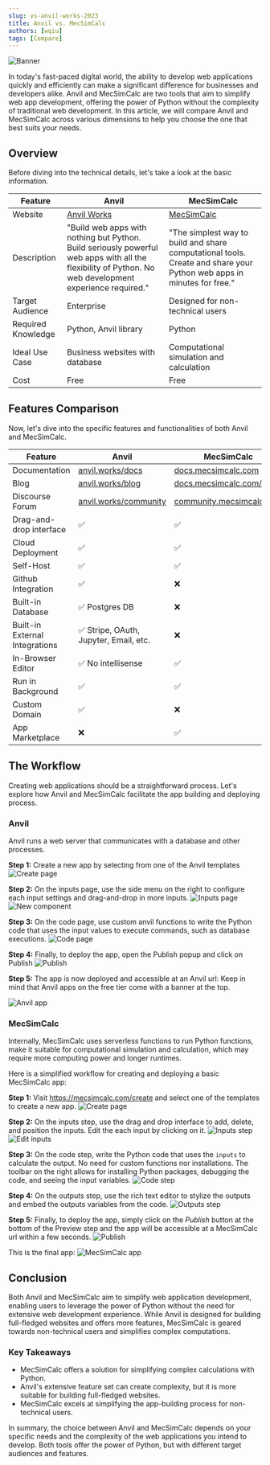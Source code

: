 ```yaml
---
slug: vs-anvil-works-2023
title: Anvil vs. MecSimCalc
authors: [wqiu]
tags: [Compare]
---
```


![Banner](/blog/compare/vs_anvil_banner.jpg)

In today's fast-paced digital world, the ability to develop web applications quickly and efficiently can make a significant difference for businesses and developers alike. Anvil and MecSimCalc are two tools that aim to simplify web app development, offering the power of Python without the complexity of traditional web development. In this article, we will compare Anvil and MecSimCalc across various dimensions to help you choose the one that best suits your needs.

## Overview

Before diving into the technical details, let's take a look at the basic information.

| Feature            | Anvil                                                                                                                                                   | MecSimCalc                                                                                                            |
| ------------------ | ------------------------------------------------------------------------------------------------------------------------------------------------------- | --------------------------------------------------------------------------------------------------------------------- |
| Website            | [Anvil Works](https://anvil.works/)                                                                                                                     | [MecSimCalc](https://mecsimcalc.com/)                                                                                 |
| Description        | "Build web apps with nothing but Python. Build seriously powerful web apps with all the flexibility of Python. No web development experience required." | "The simplest way to build and share computational tools. Create and share your Python web apps in minutes for free." |
| Target Audience    | Enterprise                                                                                                                                              | Designed for non-technical users                                                                                      |
| Required Knowledge | Python, Anvil library                                                                                                                                   | Python                                                                                                                |
| Ideal Use Case     | Business websites with database                                                                                                                         | Computational simulation and calculation                                                                              |
| Cost               | Free                                                                                                                                                    | Free                                                                                                                  |

## Features Comparison

Now, let's dive into the specific features and functionalities of both Anvil and MecSimCalc.

| Feature                        | Anvil                                                  | MecSimCalc                                                   |
| ------------------------------ | ------------------------------------------------------ | ------------------------------------------------------------ |
| Documentation                  | [anvil.works/docs](https://anvil.works/docs)           | [docs.mecsimcalc.com](https://docs.mecsimcalc.com)           |
| Blog                           | [anvil.works/blog](https://anvil.works/blog)           | [docs.mecsimcalc.com/blog](https://docs.mecsimcalc.com/blog) |
| Discourse Forum                | [anvil.works/community](https://anvil.works/community) | [community.mecsimcalc.com](https://community.mecsimcalc.com) |
| Drag-and-drop interface        | :white_check_mark:                                     | :white_check_mark:                                           |
| Cloud Deployment               | :white_check_mark:                                     | :white_check_mark:                                           |
| Self-Host                      | :white_check_mark:                                     | :white_check_mark:                                           |
| Github Integration             | :white_check_mark:                                     | :x:                                                          |
| Built-in Database              | :white_check_mark: Postgres DB                         | :x:                                                          |
| Built-in External Integrations | :white_check_mark: Stripe, OAuth, Jupyter, Email, etc. | :x:                                                          |
| In-Browser Editor              | :white_check_mark: No intellisense                     | :white_check_mark:                                           |
| Run in Background              | :white_check_mark:                                     | :white_check_mark:                                           |
| Custom Domain                  | :white_check_mark:                                     | :x:                                                          |
| App Marketplace                | :x:                                                    | :white_check_mark:                                           |

## The Workflow

Creating web applications should be a straightforward process. Let's explore how Anvil and MecSimCalc facilitate the app building and deploying process.

### Anvil

Anvil runs a web server that communicates with a database and other processes.

**Step 1:** Create a new app by selecting from one of the Anvil templates
![Create page](/blog/compare/anvil_create.jpg)

**Step 2:** On the inputs page, use the side menu on the right to configure each input settings and drag-and-drop in more inputs.
![Inputs page](/blog/compare/anvil_inputs.png)
![New component](/blog/compare/anvil_new_component.png)

**Step 3:** On the code page, use custom anvil functions to write the Python code that uses the input values to execute commands, such as database executions.
![Code page](/blog/compare/anvil_code.png)

**Step 4:** Finally, to deploy the app, open the Publish popup and click on Publish
![Publish](/blog/compare/anvil_publish.png)

**Step 5:** The app is now deployed and accessible at an Anvil url:
Keep in mind that Anvil apps on the free tier come with a banner at the top.

![Anvil app](/blog/compare/anvil_app.png)

### MecSimCalc

Internally, MecSimCalc uses serverless functions to run Python functions, make it suitable for computational simulation and calculation, which may require more computing power and longer runtimes.

Here is a simplified workflow for creating and deploying a basic MecSimCalc app:

**Step 1:** Visit https://mecsimcalc.com/create and select one of the templates to create a new app.
![Create page](/blog/compare/mecsimcalc_create.png)

**Step 2:** On the inputs step, use the drag and drop interface to add, delete, and position the inputs. Edit the each input by clicking on it.
![Inputs step](/blog/compare/mecsimcalc_inputs.png)
![Edit inputs](/blog/compare/mecsimcalc_edit_inputs.png)

**Step 3:** On the code step, write the Python code that uses the `inputs` to calculate the output. No need for custom functions nor installations. The toolbar on the right allows for installing Python packages, debugging the code, and seeing the input variables.
![Code step](/blog/compare/mecsimcalc_code.png)

**Step 4:** On the outputs step, use the rich text editor to stylize the outputs and embed the outputs variables from the code.
![Outputs step](/blog/compare/mecsimcalc_outputs.png)

**Step 5:** Finally, to deploy the app, simply click on the _Publish_ button at the bottom of the Preview step and the app will be accessible at a MecSimCalc url within a few seconds.
![Publish](/blog/compare/mecsimcalc_publish.png)

This is the final app:
![MecSimCalc app](/blog/compare/mecsimcalc_app.png)

## Conclusion

Both Anvil and MecSimCalc aim to simplify web application development, enabling users to leverage the power of Python without the need for extensive web development experience. While Anvil is designed for building full-fledged websites and offers more features, MecSimCalc is geared towards non-technical users and simplifies complex computations.

### Key Takeaways

- MecSimCalc offers a solution for simplifying complex calculations with Python.
- Anvil's extensive feature set can create complexity, but it is more suitable for building full-fledged websites.
- MecSimCalc excels at simplifying the app-building process for non-technical users.

In summary, the choice between Anvil and MecSimCalc depends on your specific needs and the complexity of the web applications you intend to develop. Both tools offer the power of Python, but with different target audiences and features.
